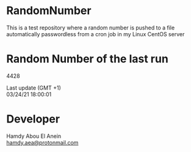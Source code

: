 # RandomNumber    
This is a test repository where a random number is pushed to a file automatically passwordless from a cron job in my Linux CentOS server    
# Random Number of the last run   
4428
      
Last update (GMT +1)    
03/24/21 18:00:01
# Developer    
Hamdy Abou El Anein   
hamdy.aea@protonmail.com
